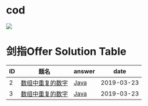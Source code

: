 # cod
![](https://img.shields.io/badge/java-1.8-blue.svg)

# 剑指Offer Solution Table

| ID   | 题名 | answer | date |
| ---- | ---- | ------ | ---- |
| 2    | [数组中重复的数字](https://www.nowcoder.com/practice/623a5ac0ea5b4e5f95552655361ae0a8) | [Java](https://github.com/ZiTian8/cod/tree/master/src/leetcode/easy/c235lowestcommonancestor/LowestCommonAncestor.java) | 2019-03-23 |
| 3    | [数组中重复的数字](https://www.nowcoder.com/practice/623a5ac0ea5b4e5f95552655361ae0a8) | [Java](https://github.com/ZiTian8/leetcode/tree/master/src/leetcode/easy/c235lowestcommonancestor/LowestCommonAncestor.java) | 2019-03-23 |

